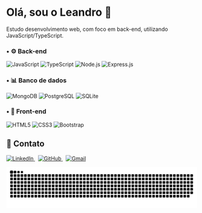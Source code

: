 <h1> Olá, sou o Leandro 👋 </h1>

<p> Estudo desenvolvimento web, com foco em back-end, utilizando JavaScript/TypeScript. </p>

<h3> • ⚙️ Back-end </h3>

<p>
  <img src="https://img.shields.io/badge/JavaScript-F7DF1E?style=flat-square&logo=javascript&logoColor=black" alt="JavaScript"/>
  <img src="https://img.shields.io/badge/TypeScript-007ACC?style=flat-square&logo=typescript&logoColor=white" alt="TypeScript"/>
  <img src="https://img.shields.io/badge/Node.js-43853D?style=flat-square&logo=node.js&logoColor=white" alt="Node.js"/>
  <img src="https://img.shields.io/badge/Express.js-404D59?style=flat-square&logo=express&logoColor=white" alt="Express.js"/>
</p>

<h3> • 📊 Banco de dados </h3>

<p>
  <img src="https://img.shields.io/badge/MongoDB-4EA94B?style=flat-square&logo=mongodb&logoColor=white" alt="MongoDB"/>
  <img src="https://img.shields.io/badge/PostgreSQL-316192?style=flat-square&logo=postgresql&logoColor=white" alt="PostgreSQL"/>
  <img src="https://img.shields.io/badge/SQLite-07405E?style=flat-square&logo=sqlite&logoColor=white" alt="SQLite"/>
</p>

<h3> • 🎨 Front-end </h3>

<p>
  <img src="https://img.shields.io/badge/HTML5-E34F26?style=flat-square&logo=html5&logoColor=white" alt="HTML5"/>
  <img src="https://img.shields.io/badge/CSS3-1572B6?style=flat-square&logo=css3&logoColor=white" alt="CSS3"/>
  <img src="https://img.shields.io/badge/Bootstrap-563D7C?style=flat-square&logo=bootstrap&logoColor=white" alt="Bootstrap"/>
</p>

<h2> 🔗 Contato </h2>

<a href="https://linkedin.com/in/leandro-hd">
  <img src="https://img.shields.io/badge/LinkedIn-0077B5?style=flat-square&logo=linkedin&logoColor=white" alt="LinkedIn"/>
</a>
&nbsp;
<a href="https://github.com/leandro-hd">
  <img src="https://img.shields.io/badge/GitHub-100000?style=flat-square&logo=github&logoColor=white" alt="GitHub"/>
</a>
&nbsp;
<a href="#">
  <img src="https://img.shields.io/badge/Gmail-D14836?style=flat-square&logo=gmail&logoColor=white" alt="Gmail"/>
</a>

![Snake animation](https://github.com/leandro-hd/leandro-hd/blob/output/github-contribution-grid-snake.svg)
